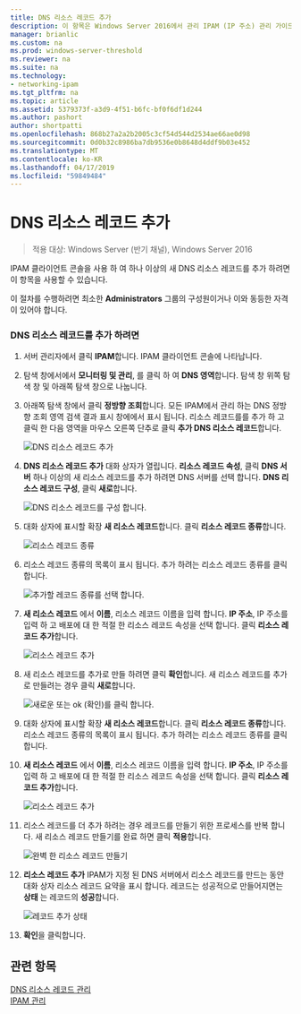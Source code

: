 ```yaml
---
title: DNS 리소스 레코드 추가
description: 이 항목은 Windows Server 2016에서 관리 IPAM (IP 주소) 관리 가이드의 일부입니다.
manager: brianlic
ms.custom: na
ms.prod: windows-server-threshold
ms.reviewer: na
ms.suite: na
ms.technology:
- networking-ipam
ms.tgt_pltfrm: na
ms.topic: article
ms.assetid: 5379373f-a3d9-4f51-b6fc-bf0f6df1d244
ms.author: pashort
author: shortpatti
ms.openlocfilehash: 868b27a2a2b2005c3cf54d544d2534ae66ae0d98
ms.sourcegitcommit: 0d0b32c8986ba7db9536e0b8648d4ddf9b03e452
ms.translationtype: MT
ms.contentlocale: ko-KR
ms.lasthandoff: 04/17/2019
ms.locfileid: "59849484"
---
```

# <a name="add-a-dns-resource-record"></a>DNS 리소스 레코드 추가

>적용 대상: Windows Server (반기 채널), Windows Server 2016

IPAM 클라이언트 콘솔을 사용 하 여 하나 이상의 새 DNS 리소스 레코드를 추가 하려면이 항목을 사용할 수 있습니다.  
  
이 절차를 수행하려면 최소한 **Administrators** 그룹의 구성원이거나 이와 동등한 자격이 있어야 합니다.  
  
### <a name="to-add-a-dns-resource-record"></a>DNS 리소스 레코드를 추가 하려면  
  
1.  서버 관리자에서 클릭  **IPAM**합니다. IPAM 클라이언트 콘솔에 나타납니다.  
  
2.  탐색 창에서에서 **모니터링 및 관리**, 를 클릭 하 여 **DNS 영역**합니다.  탐색 창 위쪽 탐색 창 및 아래쪽 탐색 창으로 나눕니다.  
  
3.  아래쪽 탐색 창에서 클릭 **정방향 조회**합니다. 모든 IPAM에서 관리 하는 DNS 정방향 조회 영역 검색 결과 표시 창에에서 표시 됩니다. 리소스 레코드를를 추가 하 고 클릭 한 다음 영역을 마우스 오른쪽 단추로 클릭 **추가 DNS 리소스 레코드**합니다.  
  
    ![DNS 리소스 레코드 추가](../../media/Add-a-DNS-Resource-Record/ipam_DNSrr_01.jpg)
  
4.  **DNS 리소스 레코드 추가** 대화 상자가 열립니다. **리소스 레코드 속성**, 클릭 **DNS 서버** 하나 이상의 새 리소스 레코드를 추가 하려면 DNS 서버를 선택 합니다. **DNS 리소스 레코드 구성**, 클릭 **새로**합니다.  
  
    ![DNS 리소스 레코드를 구성 합니다.](../../media/Add-a-DNS-Resource-Record/ipam_DNSrr_02.jpg)  
  
5.  대화 상자에 표시할 확장 **새 리소스 레코드**합니다. 클릭 **리소스 레코드 종류**합니다.  
  
    ![리소스 레코드 종류](../../media/Add-a-DNS-Resource-Record/ipam_DNSrr_03.jpg)  
  
6.  리소스 레코드 종류의 목록이 표시 됩니다. 추가 하려는 리소스 레코드 종류를 클릭 합니다.  
  
    ![추가할 레코드 종류를 선택 합니다.](../../media/Add-a-DNS-Resource-Record/ipam_DNSrr_04.jpg)  
  
7.  **새 리소스 레코드** 에서 **이름**, 리소스 레코드 이름을 입력 합니다. **IP 주소**, IP 주소를 입력 하 고 배포에 대 한 적절 한 리소스 레코드 속성을 선택 합니다. 클릭 **리소스 레코드 추가**합니다.  
  
    ![리소스 레코드 추가](../../media/Add-a-DNS-Resource-Record/ipam_DNSrr_06.jpg)  
  
8.  새 리소스 레코드를 추가로 만들 하려면 클릭 **확인**합니다. 새 리소스 레코드를 추가로 만들려는 경우 클릭 **새로**합니다.  
  
    ![새로운 또는 ok (확인)를 클릭 합니다.](../../media/Add-a-DNS-Resource-Record/ipam_DNSrr_r2_01.jpg)
  
9. 대화 상자에 표시할 확장 **새 리소스 레코드**합니다. 클릭 **리소스 레코드 종류**합니다. 리소스 레코드 종류의 목록이 표시 됩니다. 추가 하려는 리소스 레코드 종류를 클릭 합니다.  
  
10. **새 리소스 레코드** 에서 **이름**, 리소스 레코드 이름을 입력 합니다. **IP 주소**, IP 주소를 입력 하 고 배포에 대 한 적절 한 리소스 레코드 속성을 선택 합니다. 클릭 **리소스 레코드 추가**합니다.  
  
    ![리소스 레코드 추가](../../media/Add-a-DNS-Resource-Record/ipam_DNSrr_r2_02.jpg)  
  
11. 리소스 레코드를 더 추가 하려는 경우 레코드를 만들기 위한 프로세스를 반복 합니다. 새 리소스 레코드 만들기를 완료 하면 클릭 **적용**합니다.  
  
    ![완벽 한 리소스 레코드 만들기](../../media/Add-a-DNS-Resource-Record/ipam_DNSrr_r2_03.jpg)  
  
12. **리소스 레코드 추가** IPAM가 지정 된 DNS 서버에서 리소스 레코드를 만드는 동안 대화 상자 리소스 레코드 요약을 표시 합니다. 레코드는 성공적으로 만들어지면는 **상태** 는 레코드의 **성공**합니다.  
  
    ![레코드 추가 상태](../../media/Add-a-DNS-Resource-Record/ipam_DNSrr_r2_04.jpg)  
  
13. **확인**을 클릭합니다.  
  
## <a name="see-also"></a>관련 항목  
[DNS 리소스 레코드 관리](DNS-Resource-Record-Management.md)  
[IPAM 관리](Manage-IPAM.md)  
  


